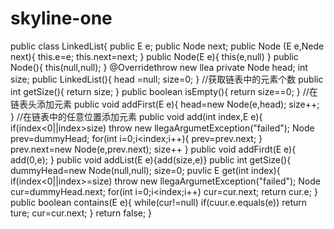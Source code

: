 # skyline-one
public class LinkedList<E>{
  public E e;
  public Node next;
  public Node (E e,Nede next){
    this.e=e;
    this.next=next;
  }
  public Node(E e){
     this(e,null)
  }
  public Node(){
     this(null,null);
  }
  @Overridethrow new llea
  private Node head;
  int size;
  public LinkedList(){
    head =null;
    size=0;
  }
  //获取链表中的元素个数
  public int getSize(){
    return size;
  }
  public boolean isEmpty(){
  return size==0;
  }
  //在链表头添加元素
  public void addFirst(E e){
  head=new Node(e,head);
  size++;
  }
  //在链表中的任意位置添加元素
  public void add(int index,E e){
  if(index<0||index>size)
  throw new llegaArgumetException("failed");
  Node prev=dummyHead;
  for(int i=0;i<index;i++){
                              prev=prev.next;
                              }
  prev.next=new Node(e,prev.next);
  size++
                              }
                            public void addFirdt(E e){
                            add(0,e);
                            }
                            public void addList(E e){add(size,e)}
                              public int getSize(){
                              dummyHead=new Node(null,null);
                              size=0;
                            puvlic E get(int index){
                            if(index<0||index>=size)
                               throw new llegaArgumetException("failed");
  Node cur=dummyHead.next;
  for(int i=0;i<index;i++)
                           cur=cur.next;
 return cur.e;
                           }
                           public boolean contains(E e){
                           while(cur!=null)
                           if(cuur.e.equals(e))
                           return ture;
                           cur=cur.next;
                           }
                           return false;
                           }
                           
                            
                              
  
  
